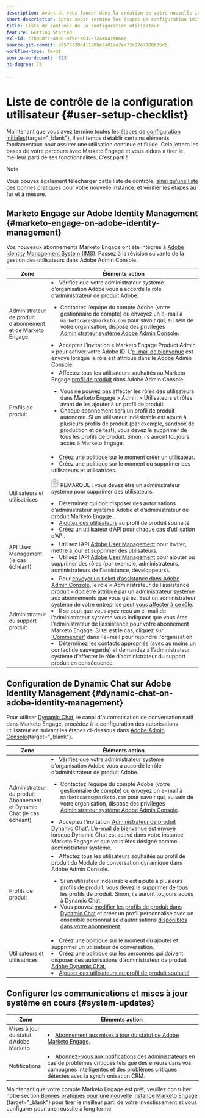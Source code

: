 ```yaml
---
description: Avant de vous lancer dans la création de votre nouvelle instance Marketo Engage, suivez ces quelques étapes fondamentales qui assureront la continuité de votre utilisation. Ces étapes incluent la configuration du compte d’utilisation, la configuration de l’administration de support et l’abonnement aux mises à jour du système en cours.
short-description: Après avoir terminé les étapes de configuration initiales, vous apprendrez à définir les éléments fondamentaux qui assureront la fluidité et la continuité de votre utilisation.
title: Liste de contrôle de la configuration utilisateur
feature: Getting Started
exl-id: c7b068fc-a038-4f9c-a037-72440a1a864e
source-git-commit: 26573c20c411208e5a01aa7ec73a97e7208b35d5
workflow-type: tm+mt
source-wordcount: '823'
ht-degree: 7%

---
```


# Liste de contrôle de la configuration utilisateur {#user-setup-checklist}

Maintenant que vous avez terminé toutes les [étapes de configuration initiales](/help/marketo/getting-started/initial-setup/setup-steps.md){target="_blank"}, il est temps d’établir certains éléments fondamentaux pour assurer une utilisation continue et fluide. Cela jettera les bases de votre parcours avec Marketo Engage et vous aidera à tirer le meilleur parti de ses fonctionnalités. C’est parti !

>[!NOTE]
>
>Vous pouvez également télécharger cette liste de contrôle, [ainsi qu’une liste des bonnes pratiques](/help/marketo/getting-started/implementing-a-new-marketo-engage-instance/assets/adobe-marketo-engage-new-instance-admin-checklist.xlsx) pour votre nouvelle instance, et vérifier les étapes au fur et à mesure.

## Marketo Engage sur Adobe Identity Management {#marketo-engage-on-adobe-identity-management}

Vos nouveaux abonnements Marketo Engage ont été intégrés à [Adobe Identity Management System (IMS)](https://experienceleague.adobe.com/docs/marketo/using/product-docs/administration/marketo-with-adobe-identity/adobe-identity-management-overview.html?lang=fr). Passez à la révision suivante de la gestion des utilisateurs dans Adobe Admin Console.

<table>
<thead>
  <tr>
    <th style="width:20%">Zone</th>
    <th style="width:80%">Éléments action</th>
  </tr>
</thead>
<tbody>
  <tr>
    <td>Administrateur de produit d’abonnement et de Marketo Engage</td>
    <td><li>Vérifiez que votre administrateur système d’organisation Adobe vous a accordé le rôle d’administrateur de produit Adobe.</li>
    <ul>
    <li>Contactez l’équipe du compte Adobe (votre gestionnaire de compte) ou envoyez un e-mail à <code>marketocares@marketo.com</code> pour savoir qui, au sein de votre organisation, dispose des privilèges <a href="https://experienceleague.adobe.com/docs/marketo/using/product-docs/administration/marketo-with-adobe-identity/adobe-identity-management-overview.html?lang=fr">Administrateur système Adobe Admin Console</a>.</li></ul>
    <li>Acceptez l’invitation « Marketo Engage Product Admin » pour activer votre Adobe ID. L’<a href="https://experienceleague.adobe.com/docs/marketo/using/product-docs/administration/marketo-with-adobe-identity/admin-setup.html?lang=fr#create-a-product-profile">e-mail de bienvenue</a> est envoyé lorsque le rôle est attribué dans le Adobe Admin Console.</li></td>
  </tr>
  <tr>
    <td>Profils de produit</td>
    <td><li>Affectez tous les utilisateurs souhaités au Marketo Engage <a href="https://experienceleague.adobe.com/fr/docs/marketo/using/product-docs/administration/marketo-with-adobe-identity/admin-setup#create-a-product-profile">profil de produit</a> dans Adobe Admin Console.</li>
    <ul>
    <li>Vous ne pouvez pas affecter les rôles des utilisateurs dans Marketo Engage &gt; Admin &gt; Utilisateurs et rôles avant de les ajouter à un profil de produit.</li>
    <li>Chaque abonnement sera un profil de produit autonome. Si un utilisateur indésirable est ajouté à plusieurs profils de produit (par exemple, sandbox de production et de test), vous devez le supprimer de tous les profils de produit. Sinon, ils auront toujours accès à Marketo Engage.</li></ul></td>
  </tr>
  <tr>
    <td>Utilisateurs et utilisatrices</td>
    <td><li>Créez une politique sur le moment <a href="https://experienceleague.adobe.com/docs/marketo/using/product-docs/administration/marketo-with-adobe-identity/add-or-remove-a-user.html?lang=fr">créer un utilisateur</a>.</li> <li>Créez une politique sur le moment où supprimer des utilisateurs et utilisatrices.</li>
    <p><img src="assets/note-icon.png" alt="icône de note"> REMARQUE : vous devez être un administrateur système pour supprimer des utilisateurs.
    <li>Déterminez qui doit disposer des autorisations d’administrateur système Adobe et d’administrateur de produit Marketo Engage <a href="https://experienceleague.adobe.com/docs/marketo/using/product-docs/administration/marketo-with-adobe-identity/adobe-identity-management-overview.html?lang=fr"></a>. <li><a href="https://experienceleague.adobe.com/fr/docs/marketo/using/product-docs/administration/marketo-with-adobe-identity/add-or-remove-a-user">Ajoutez des utilisateurs</a> au profil de produit souhaité.</li>
    <li>Créez un utilisateur d’API pour chaque cas d’utilisation d’API.</li></td>
  </tr>
  <tr>
    <td>API User Management (le cas échéant)</td>
    <td><li>Utilisez l’API <a href="https://www.adobe.io/apis/experienceplatform/umapi-new.html">Adobe User Management</a> pour inviter, mettre à jour et supprimer des utilisateurs.</li>
    <li>Utilisez l’API <a href="https://developer.adobe.com/umapi/">Adobe User Management</a> pour ajouter ou supprimer des rôles (par exemple, administrateurs, administrateurs de l’assistance, développeurs).</li>
    </td>
  </tr>
  <tr>
    <td>Administrateur du support produit</td>
    <td><li>Pour <a href="https://experienceleague.adobe.com/docs/customer-one/using/home.html?lang=fr#create-a-support-ticket-with-admin-console">envoyer un ticket d’assistance dans Adobe Admin Console</a>, le rôle « Administrateur de l’assistance produit » doit être attribué par un administrateur système aux abonnements que vous gérez. Seul un administrateur système de votre entreprise peut <a href="https://experienceleague.adobe.com/docs/customer-one/using/home.html?lang=fr#assign-the-support-admin-role">vous affecter à ce rôle</a>.</li>
    <li>Il se peut que vous ayez reçu un e-mail de l’administrateur système vous indiquant que vous êtes l’administrateur de l’assistance pour votre abonnement Marketo Engage. Si tel est le cas, cliquez sur <a href="https://experienceleague.adobe.com/fr/docs/customer-one/using/home#assign-the-support-admin-role">'Commencer'</a> dans l'e-mail pour rejoindre l'organisation.</li>
    <li>Déterminez les contacts appropriés (avec au moins un contact de sauvegarde) et demandez à l’administrateur système d’affecter le rôle d’administrateur du support produit en conséquence.</li></td>
  </tr>
</tbody>
</table>

## Configuration de Dynamic Chat sur Adobe Identity Management {#dynamic-chat-on-adobe-identity-management}

Pour utiliser [Dynamic Chat](https://experienceleague.adobe.com/docs/marketo/using/product-docs/demand-generation/dynamic-chat/dynamic-chat-overview.html?lang=fr), le canal d&#39;automatisation de conversation natif dans Marketo Engage, procédez à la configuration des autorisations utilisateur en suivant les étapes ci-dessous dans [Adobe Admin Console](https://adminconsole.adobe.com/){target="_blank"}.

<table>
<thead>
  <tr>
    <th style="width:20%">Zone</th>
    <th style="width:80%">Éléments action</th>
  </tr>
</thead>
<tbody>
  <tr>
    <td>Administrateur du produit Abonnement et Dynamic Chat (le cas échéant)</td>
    <td><li>Vérifiez que votre administrateur système d’organisation Adobe vous a accordé le rôle d’administrateur de produit Adobe.</li>
    <ul><li>Contactez l’équipe du compte Adobe (votre gestionnaire de compte) ou envoyez un e-mail à <code>marketocares@marketo.com</code> pour savoir qui, au sein de votre organisation, dispose des privilèges <a href="https://experienceleague.adobe.com/docs/marketo/using/product-docs/administration/marketo-with-adobe-identity/adobe-identity-management-overview.html?lang=fr">Administrateur système Adobe Admin Console</a>.</li></ul>
    <li>Acceptez l’invitation <a href="https://experienceleague.adobe.com/docs/marketo/using/product-docs/demand-generation/dynamic-chat/setup-and-configuration/initial-setup.html?lang=fr">’Administrateur de produit Dynamic Chat’</a>. L’<a href="https://experienceleague.adobe.com/docs/marketo/using/product-docs/demand-generation/dynamic-chat/setup-and-configuration/initial-setup.html?lang=fr">e-mail de bienvenue</a> est envoyé lorsque Dynamic Chat est activé dans votre instance Marketo Engage et que vous êtes désigné comme administrateur système.</li></td>
  </tr>
  <tr>
    <td>Profils de produit</td>
    <td><li>Affectez tous les utilisateurs souhaités au profil de produit du Module de conversation dynamique dans Adobe Admin Console.</li>
    <ul>
    <li>Si un utilisateur indésirable est ajouté à plusieurs profils de produit, vous devez le supprimer de tous les profils de produit. Sinon, ils auront toujours accès à Dynamic Chat.</li>
    <li>Vous pouvez <a href="https://experienceleague.adobe.com/fr/docs/marketo/using/product-docs/demand-generation/dynamic-chat/setup-and-configuration/permissions#edit-existing-permissions">modifier les profils de produit dans Dynamic Chat</a> et créer un profil personnalisé avec un ensemble personnalisé d’autorisations <a href="https://experienceleague.adobe.com/fr/docs/marketo/using/product-docs/demand-generation/dynamic-chat/setup-and-configuration/permissions#list-of-permissions">disponibles dans votre abonnement</a>.</li></td>
  </tr>
  <tr>
    <td>Utilisateurs et utilisatrices</td>
    <td><li>Créez une politique sur le moment où ajouter et supprimer un utilisateur de conversation.</li>
    <li>Créez une politique sur les personnes qui doivent disposer des autorisations d’administrateur de produit <a href="https://experienceleague.adobe.com/fr/docs/marketo/using/product-docs/demand-generation/dynamic-chat/setup-and-configuration/initial-setup#access-admin-console">Adobe Dynamic Chat.</a></li>
    <li><a href="https://experienceleague.adobe.com/fr/docs/marketo/using/product-docs/demand-generation/dynamic-chat/setup-and-configuration/add-or-remove-chat-users#add-a-chat-user">Ajoutez des utilisateurs au profil de produit souhaité</a>.</li></td>
  </tr>
</tbody>
</table>

## Configurer les communications et mises à jour système en cours {#system-updates}

<table>
<thead>
  <tr>
    <th style="width:20%">Zone</th>
    <th style="width:80%">Éléments action</th>
  </tr>
</thead>
<tbody>
  <tr>
    <td>Mises à jour du statut d’Adobe Marketo</td>
    <td><li><a href="https://status.adobe.com/cloud/experience_cloud">Abonnement aux mises à jour du statut de Adobe Marketo Engage</a>.</li></td>
  </tr>
  <tr>
    <td>Notifications</td>
    <td><li><a href="https://experienceleague.adobe.com/fr/docs/marketo/using/product-docs/core-marketo-concepts/miscellaneous/understanding-notifications#subscribe-to-notifications">Abonnez-vous aux notifications des administrateurs</a> en cas de problèmes critiques tels que des erreurs dans vos campagnes intelligentes et des problèmes critiques détectés avec la synchronisation CRM.</li></td>
  </tr>
</tbody>
</table>

<p>

Maintenant que votre compte Marketo Engage est prêt, veuillez consulter notre section [&#x200B; Bonnes pratiques pour une nouvelle instance Marketo Engage &#x200B;](/help/marketo/getting-started/implementing-a-new-marketo-engage-instance/where-to-start.md){target="_blank"} pour tirer le meilleur parti de votre investissement et vous configurer pour une réussite à long terme.
